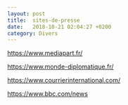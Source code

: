 ```yaml
---
layout: post
title:  sites-de-presse
date:   2018-10-21 02:04:27 +0200
category: Divers
---
```


<https://www.mediapart.fr/>

<https://www.monde-diplomatique.fr/>

https://www.courrierinternational.com/

<https://www.bbc.com/news>
